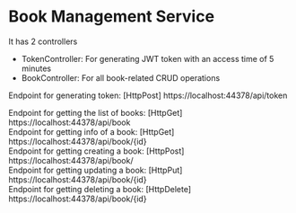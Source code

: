 # Book Management Service

It has 2 controllers
- TokenController: For generating JWT token with an access time of 5 minutes
- BookController: For all book-related CRUD operations

Endpoint for generating token: [HttpPost] https://localhost:44378/api/token

Endpoint for getting the list of books: [HttpGet] https://localhost:44378/api/book
<br />
Endpoint for getting info of a book: [HttpGet] https://localhost:44378/api/book/{id}
<br />
Endpoint for getting creating a book: [HttpPost] https://localhost:44378/api/book/
<br />
Endpoint for getting updating a book: [HttpPut] https://localhost:44378/api/book/{id}
<br />
Endpoint for getting deleting a book: [HttpDelete] https://localhost:44378/api/book/{id}
<br />
